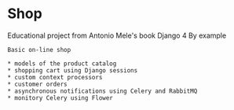 # Shop
Educational project from Antonio Mele's book Django 4 By example


    Basic on-line shop

    * models of the product catalog
    * shopping cart using Django sessions
    * custom context processors
    * customer orders
    * asynchronous notifications using Celery and RabbitMQ
    * monitory Celery using Flower
